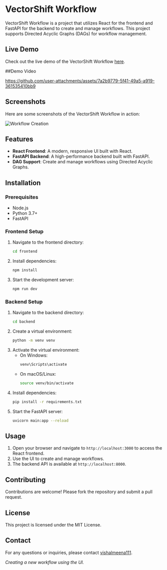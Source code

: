 # VectorShift Workflow

VectorShift Workflow is a project that utilizes React for the frontend and FastAPI for the backend to create and manage workflows. This project supports Directed Acyclic Graphs (DAGs) for workflow management.

## Live Demo

Check out the live demo of the VectorShift Workflow [here](https://workflow-assessment-project.vercel.app).

##Demo Video

https://github.com/user-attachments/assets/7a2b9779-5f41-49a5-a919-361535410bb9

## Screenshots

Here are some screenshots of the VectorShift Workflow in action:

![Workflow Creation](https://github.com/user-attachments/assets/a3bf2d92-26a6-409a-9ca6-8465927950ce)

## Features

- **React Frontend**: A modern, responsive UI built with React.
- **FastAPI Backend**: A high-performance backend built with FastAPI.
- **DAG Support**: Create and manage workflows using Directed Acyclic Graphs.

## Installation

### Prerequisites

- Node.js
- Python 3.7+
- FastAPI

### Frontend Setup

1. Navigate to the frontend directory:
    ```bash
    cd frontend
    ```
2. Install dependencies:
    ```bash
    npm install
    ```
3. Start the development server:
    ```bash
    npm run dev
    ```

### Backend Setup

1. Navigate to the backend directory:
    ```bash
    cd backend
    ```
2. Create a virtual environment:
    ```bash
    python -m venv venv
    ```
3. Activate the virtual environment:
    - On Windows:
        ```bash
        venv\Scripts\activate
        ```
    - On macOS/Linux:
        ```bash
        source venv/bin/activate
        ```
4. Install dependencies:
    ```bash
    pip install -r requirements.txt
    ```
5. Start the FastAPI server:
    ```bash
    uvicorn main:app --reload
    ```

## Usage

1. Open your browser and navigate to `http://localhost:3000` to access the React frontend.
2. Use the UI to create and manage workflows.
3. The backend API is available at `http://localhost:8000`.

## Contributing

Contributions are welcome! Please fork the repository and submit a pull request.

## License

This project is licensed under the MIT License.

## Contact

For any questions or inquiries, please contact [vishalmeena111](mailto:meenavishal2211@gmail.com).

*Creating a new workflow using the UI.*
